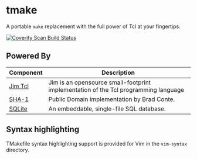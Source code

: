 # tmake

A portable `make` replacement with the full power of Tcl at your fingertips.

<a href="https://scan.coverity.com/projects/tmake">
  <img alt="Coverity Scan Build Status"
       src="https://scan.coverity.com/projects/7553/badge.svg"/>
</a>


## Powered By

|                                          Component                                    |                                    Description                                      |
|---------------------------------------------------------------------------------------|-------------------------------------------------------------------------------------|
| [Jim Tcl](http://jim.tcl.tk/index.html/doc/www/www/index.html)                        | Jim is an opensource small-footprint implementation of the Tcl programming language |
| [SHA-1](https://github.com/B-Con/crypto-algorithms)                                   | Public Domain implementation by Brad Conte.                                         |
| [SQLite](http://sqlite.org/)                                                          | An embeddable, single-file SQL database.                                            |


## Syntax highlighting

TMakefile syntax highlighting support is provided for Vim in the `vim-syntax` directory.

